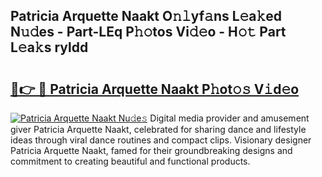## Patricia Arquette Naakt O𝚗𝚕yf𝚊ns L𝚎a𝚔ed N𝚞𝚍es - Part-LEq P𝚑𝚘tos Vi𝚍𝚎o - H𝚘𝚝 Part L𝚎a𝚔s ryldd

# <h2><a href="http://kf1fic.oniu.top/?m=Patricia+Arquette+Naakt">🔗👉 🔴 Patricia Arquette Naakt P𝚑ot𝚘𝚜 V𝚒d𝚎o</a></h2>

[![Patricia Arquette Naakt Nu𝚍e𝚜](https://i.imgur.com/0qMVB7G.gif)](http://kf1fic.oniu.top/?m=Patricia+Arquette+Naakt)
Digital media provider and amusement giver Patricia Arquette Naakt, celebrated for sharing dance and lifestyle ideas through viral dance routines and compact clips. Visionary designer Patricia Arquette Naakt, famed for their groundbreaking designs and commitment to creating beautiful and functional products.  
